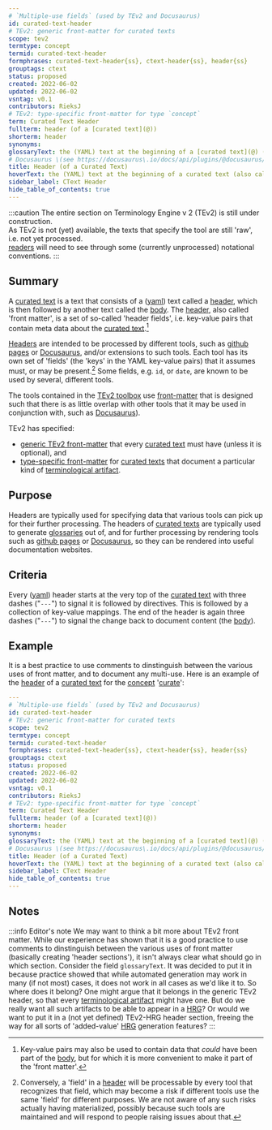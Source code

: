 ```yaml
---
# `Multiple-use fields` (used by TEv2 and Docusaurus)
id: curated-text-header
# TEv2: generic front-matter for curated texts
scope: tev2
termtype: concept
termid: curated-text-header
formphrases: curated-text-header{ss}, ctext-header{ss}, header{ss}
grouptags: ctext
status: proposed
created: 2022-06-02
updated: 2022-06-02
vsntag: v0.1
contributors: RieksJ
# TEv2: type-specific front-matter for type `concept`
term: Curated Text Header
fullterm: header (of a [curated text](@))
shorterm: header
synonyms:
glossaryText: the (YAML) text at the beginning of a [curated text](@) (also called the 'front-matter').
# Docusaurus \(see https://docusaurus\.io/docs/api/plugins/@docusaurus/plugin-content-docs#markdown-front-matter\):
title: Header (of a Curated Text)
hoverText: the (YAML) text at the beginning of a curated text (also called the 'front-matter').
sidebar_label: CText Header
hide_table_of_contents: true
---
```


:::caution
The entire section on Terminology Engine v 2 (TEv2) is still under construction.<br/>
As TEv2 is not (yet) available, the texts that specify the tool are still 'raw', i.e. not yet processed.<br/>[readers](@) will need to see through some (currently unprocessed) notational conventions.
:::

## Summary

A [curated text](@) is a text that consists of a ([yaml](https://yaml.org/spec/1.2.2/)) text called a [header](@), which is then followed by another text called the [body](@). The [header](@), also called 'front matter', is a set of so-called 'header fields', i.e. key-value pairs that contain meta data about the [curated text](@).[^1]

[^1]: Key-value pairs may also be used to contain data that *could* have been part of the [body](@), but for which it is more convenient to make it part of the 'front matter'.

[Headers](@) are intended to be processed by different tools, such as [github pages](https://pages.github.com/) or [Docusaurus](https://docusaurus.io/docs/docs-introduction), and/or extensions to such tools. Each tool has its own set of 'fields' (the 'keys' in the YAML key-value pairs) that it assumes must, or may be present.[^2] Some fields, e.g. `id`, or `date`, are known to be used by several, different tools.

[^2]: Conversely, a 'field' in a [header](@) will be processable by every tool that recognizes that field, which may become a risk if different tools use the same 'field' for different purposes. We are not aware of any such risks actually having materialized, possibly because such tools are maintained and will respond to people raising issues about that.

The tools contained in the [TEv2 toolbox](@) use [front-matter](curated-text-header-tev2@) that is designed such that there is as little overlap with other tools that it may be used in conjunction with, such as [Docusaurus](https://docusaurus.io/docs/docs-introduction)).

TEv2 has specified:
- [generic TEv2 front-matter](../ctext#generic-header-fields) that every [curated text](@) must have (unless it is optional), and
- [type-specific front-matter](../ctext#type-specific-header-fields) for [curated texts](@) that document a particular kind of [terminological artifact](@).

## Purpose

Headers are typically used for specifying data that various tools can pick up for their further processing. The headers of [curated texts](@) are typically used to generate [glossaries](@) out of, and for further processing by rendering tools such as [github pages](https://pages.github.com/) or [Docusaurus](https://docusaurus.io/docs/docs-introduction), so they can be rendered into useful documentation websites.

## Criteria

Every ([yaml](https://yaml.org/spec/1.2.2/)) header starts at the very top of the [curated text](@) with three dashes ("`---`") to signal it is followed by directives. This is followed by a collection of key-value mappings. The end of the header is again three dashes ("`---`") to signal the change back to document content (the [body](@)).

## Example

It is a best practice to use comments to dinstinguish between the various uses of front matter, and to document any multi-use. Here is an example of the [header](@) of a [curated text](@) for the [concept](@) '[curate](@)':

~~~ yaml
---
# `Multiple-use fields` (used by TEv2 and Docusaurus)
id: curated-text-header
# TEv2: generic front-matter for curated texts
scope: tev2
termtype: concept
termid: curated-text-header
formphrases: curated-text-header{ss}, ctext-header{ss}, header{ss}
grouptags: ctext
status: proposed
created: 2022-06-02
updated: 2022-06-02
vsntag: v0.1
contributors: RieksJ
# TEv2: type-specific front-matter for type `concept`
term: Curated Text Header
fullterm: header (of a [curated text](@))
shorterm: header
synonyms:
glossaryText: the (YAML) text at the beginning of a [curated text](@) (also called the 'front-matter').
# Docusaurus \(see https://docusaurus\.io/docs/api/plugins/@docusaurus/plugin-content-docs#markdown-front-matter\):
title: Header (of a Curated Text)
hoverText: the (YAML) text at the beginning of a curated text (also called the 'front-matter').
sidebar_label: CText Header
hide_table_of_contents: true
---
~~~

## Notes

:::info Editor's note
We may want to think a bit more about TEv2 front matter. While our experience has shown that it is a good practice to use comments to dinstinguish between the various uses of front matter (basically creating 'header sections'), it isn't always clear what should go in which section. Consider the field `glossaryText`. It was decided to put it in because practice showed that while automated generation may work in many (if not most) cases, it does not work in all cases as we'd like it to. So where does it belong? One might argue that it belongs in the generic TEv2 header, so that every [terminological artifact](@) might have one. But do we really want all such artifacts to be able to appear in a [HRG](@)? Or would we want to put it in a (not yet defined) TEv2-HRG header section, freeing the way for all sorts of 'added-value' [HRG](@) generation features?
:::

